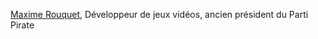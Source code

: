 [Maxime Rouquet](https://twitter.com/marou_pp), Développeur de jeux vidéos, ancien président du Parti Pirate
